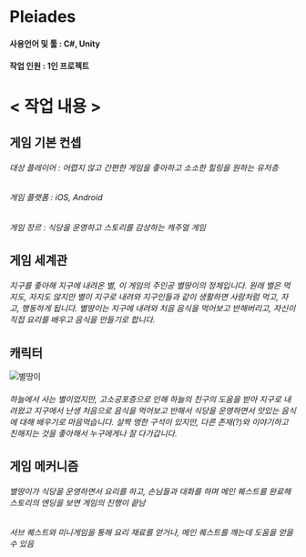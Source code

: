 # Pleiades

#### 사용언어 및 툴 : C#, Unity
#### 작업 인원 : 1인 프로젝트

# < 작업 내용 >
## 게임 기본 컨셉
###### 대상 플레이어 : 어렵지 않고 간편한 게임을 좋아하고 소소한 힐링을 원하는 유저층
###### 게임 플랫폼 : iOS, Android
###### 게임 장르 : 식당을 운영하고 스토리를 감상하는 캐주얼 게임

## 게임 세계관
###### 지구를 좋아해 지구에 내려온 별, 이 게임의 주인공 별땅이의 정체입니다. 원래 별은 먹지도, 자지도 않지만 별이 지구로 내려와 지구인들과 같이 생활하면 사람처럼 먹고, 자고, 행동하게 됩니다. 별땅이는 지구에 내려와 처음 음식을 먹어보고 반해버리고, 자신이 직접 요리를 배우고 음식을 만들기로 합니다.

## 캐릭터
![별땅이](https://user-images.githubusercontent.com/75113789/101164123-0868e680-3678-11eb-8e91-a587d40d0d83.png)
###### 하늘에서 사는 별이었지만, 고소공포증으로 인해 하늘의 친구의 도움을 받아 지구로 내려왔고 지구에서 난생 처음으로 음식을 먹어보고 반해서 식당을 운영하면서 맛있는 음식에 대해 배우기로 마음먹습니다. 살짝 맹한 구석이 있지만, 다른 존재(?)와 이야기하고 친해지는 것을 좋아해서 누구에게나 잘 다가갑니다.

## 게임 메커니즘
###### 별땅이가 식당을 운영하면서 요리를 하고, 손님들과 대화를 하며 메인 퀘스트를 완료해 스토리의 엔딩을 보면 게임의 진행이 끝남
###### 서브 퀘스트와 미니게임을 통해 요리 재료를 얻거나, 메인 퀘스트를 깨는데 도움을 얻을 수 있음



